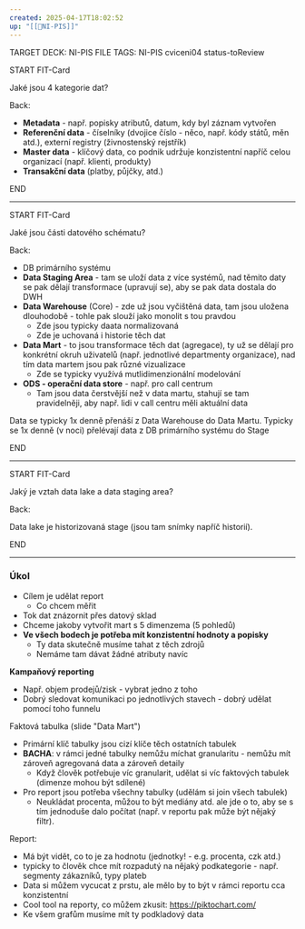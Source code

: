 ```yaml
---
created: 2025-04-17T18:02:52
up: "[[📖NI-PIS]]"
---
```


TARGET DECK: NI-PIS
FILE TAGS: NI-PIS cviceni04 status-toReview


START
FIT-Card

Jaké jsou 4 kategorie dat?

Back:

- **Metadata** - např. popisky atributů, datum, kdy byl záznam vytvořen
- **Referenční data** - číselníky (dvojice číslo - něco, např. kódy států, měn atd.), externí registry (živnostenský rejstřík)
- **Master data** - klíčový data, co podnik udržuje konzistentní napříč celou organizací (např. klienti, produkty)
- **Transakční data** (platby, půjčky, atd.)

END

---


START
FIT-Card

Jaké jsou části datového schématu?

Back:

- DB primárního systému
- **Data Staging Area** - tam se uloží data z více systémů, nad těmito daty se pak dělají transformace (upravují se), aby se pak data dostala do DWH
- **Data Warehouse** (Core) - zde už jsou vyčištěná data, tam jsou uložena dlouhodobě - tohle pak slouží jako monolit s tou pravdou
	- Zde jsou typicky daata normalizovaná
	- Zde je uchovaná i historie těch dat
- **Data Mart** - to jsou transformace těch dat (agregace), ty už se dělají pro konkrétní okruh uživatelů (např. jednotlivé departmenty organizace), nad tím data martem jsou pak různé vizualizace
	- Zde se typicky využívá mutlidimenzionální modelování
- **ODS - operační data store** - např. pro call centrum
	- Tam jsou data čerstvější než v data martu, stahují se tam pravidelněji, aby např. lidi v call centru měli aktuální data

Data se typicky 1x denně přenáší z Data Warehouse do Data Martu.
Typicky se 1x denně (v noci) přelévají data z DB primárního systému do Stage

END

---


START
FIT-Card

Jaký je vztah data lake a data staging area?

Back:

Data lake je historizovaná stage (jsou tam snímky napříč historií).

END

---

### Úkol
- Cílem je udělat report
	- Co chcem měřit 
- Tok dat znázornit přes datový sklad
- Chceme jakoby vytvořit mart s 5 dimenzema (5 pohledů)
- **Ve všech bodech je potřeba mít konzistentní hodnoty a popisky**
	- Ty data skutečně musíme tahat z těch zdrojů
	- Nemáme tam dávat žádné atributy navíc

**Kampaňový reporting**
- Např. objem prodejů/zisk - vybrat jedno z toho
- Dobrý sledovat komunikaci po jednotlivých stavech - dobrý udělat pomocí toho funnelu

Faktová tabulka (slide "Data Mart")
- Primární klíč tabulky jsou cizí klíče těch ostatních tabulek
- **BACHA**: v rámci jedné tabulky nemůžu míchat granularitu - nemůžu mít zároveň agregovaná data a zároveň detaily
	- Když člověk potřebuje víc granularit, udělat si víc faktových tabulek (dimenze mohou být sdílené)
- Pro report jsou potřeba všechny tabulky (udělám si join všech tabulek)
	- Neukládat procenta, můžou to být mediány atd. ale jde o to, aby se s tím jednoduše dalo počítat (např. v reportu pak může být nějaký filtr).

Report:
- Má být vidět, co to je za hodnotu (jednotky! - e.g. procenta, czk atd.)
- typicky to člověk chce mít rozpadutý na nějaký podkategorie - např. segmenty zákazníků, typy plateb
- Data si můžem vycucat z prstu, ale mělo by to být v rámci reportu cca konzistentní
- Cool tool na reporty, co můžem zkusit: https://piktochart.com/
- Ke všem grafům musíme mít ty podkladový data
